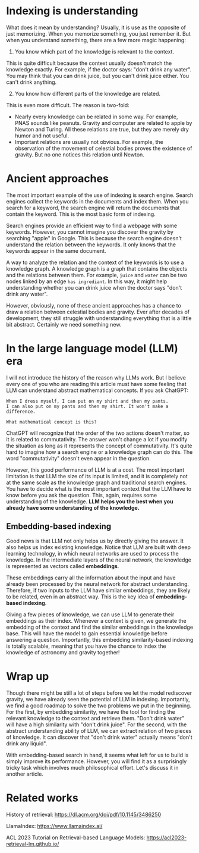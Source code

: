 
# Indexing is understanding

What does it mean by understanding? Usually, it is use as the opposite of just memorizing. 
When you memorize something, you just remember it. But when you understand something, there are a few more magic happening:

1. You know which part of the knowledge is relevant to the context.

This is quite difficult because the context usually doesn't match the knowledge exactly. For example, if the doctor says: "don't drink any water". You may think that you can drink juice, but you can't drink juice either. You can't drink anything.

2. You know how different parts of the knowledge are related.

This is even more difficult. The reason is two-fold:

- Nearly every knowledge can be related in some way. For example, PNAS sounds like peanuts. Gravity and computer are related to apple by Newton and Turing. All these relations are true, but they are merely dry humor and not useful.
- Important relations are usually not obvious. For example, the observation of the movement of celestial bodies proves the existence of gravity. But no one notices this relation until Newton.

# Ancient approaches

The most important example of the use of indexing is search engine. Search engines collect the keywords in the documents and index them. When you search for a keyword, the search engine will return the documents that contain the keyword. This is the most basic form of indexing.

Search engines provide an efficient way to find a webpage with some keywords. However, you cannot imagine you discover the gravity by searching "apple" in Google. This is because the search engine doesn't understand the relation between the keywords. It only knows that the keywords appear in the same document.

A way to analyze the relation and the context of the keywords is to use a knowledge graph. A knowledge graph is a graph that contains the objects and the relations between them. For example, `juice` and `water` can be two nodes linked by an edge `has ingrediant`. In this way, it might help understanding whether you can drink juice when the doctor says "don't drink any water".

However, obviously, none of these ancient approaches has a chance to draw a relation between celestial bodies and gravity. Ever after decades of development, they still struggle with understanding everything that is a little bit abstract. Certainly we need something new.

# In the large language model (LLM) era

I will not introduce the history of the reason why LLMs work. But I believe every one of you who are reading this article must have some feeling that LLM can understand abstract mathematical concepts. If you ask ChatGPT:
```
When I dress myself, I can put on my shirt and then my pants. 
I can also put on my pants and then my shirt. It won't make a difference.

What mathematical concept is this?
```
ChatGPT will recognize that the order of the two actions doesn't matter, so it is related to commutativity. The answer won't change a lot if you modify the situation as long as it represents the concept of commutativity. It's quite hard to imagine how a search engine or a knowledge graph can do this. The word "commutativity" doesn't even appear in the question.

However, this good performance of LLM is at a cost. The most important limitation is that LLM the size of its input is limited, and it is completely not at the same scale as the knowledge graph and traditional search engines. You have to decide what is the most important context that the LLM have to know before you ask the question. This, again, requires some understanding of the knowledge. **LLM helps you the best when you already have some understanding of the knowledge.**

## Embedding-based indexing

Good news is that LLM not only helps us by directly giving the answer. It also helps us index existing knowledge. Notice that LLM are built with deep learning technology, in which neural networks are used to process the knowledge. In the intermediate layers of the neural network, the knowledge is represented as vectors called **embeddings**. 

These embeddings carry all the information about the input and have already been processed by the neural network for abstract understanding. Therefore, if two inputs to the LLM have similar embeddings, they are likely to be related, even in an abstract way. This is the key idea of **embedding-based indexing**.

Giving a few pieces of knowledge, we can use LLM to generate their embeddings as their index. Whenever a context is given, we generate the embedding of the context and find the similar embeddings in the knowledge base. This will have the model to gain essential knowledge before answering a question. Importantly, this embedding similarity-based indexing is totally scalable, meaning that you have the chance to index the knowledge of astronomy and gravity together!

# Wrap up

Though there might be still a lot of steps before we let the model rediscover gravity, we have already seen the potential of LLM in indexing. Importantly, we find a good roadmap to solve the two problems we put in the beginning. For the first, by embedding similarity, we have the tool for finding the relevant knowledge to the context and retrieve them. "Don't drink water" will have a high similarity with "don't drink juice". For the second, with the abstract understanding ability of LLM, we can extract relation of two pieces of knowledge. It can discover that "don't drink water" actually means "don't drink any liquid".

With embedding-based search in hand, it seems what left for us to build is simply improve its performance. However, you will find it as a surprisingly tricky task which involves much philosophical effort. Let's discuss it in another article.


# Related works

History of retrieval: https://dl.acm.org/doi/pdf/10.1145/3486250

LlamaIndex: https://www.llamaindex.ai/

ACL 2023 Tutorial on Retrieval-based Language Models: https://acl2023-retrieval-lm.github.io/